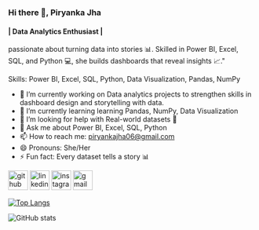 ### Hi there 👋, Piryanka Jha
#### | Data Analytics Enthusiast |


passionate about turning data into stories 📊. Skilled in Power BI, Excel, SQL, and Python 💻, she builds dashboards that reveal insights 📈."

Skills: Power BI, Excel, SQL, Python, Data Visualization, Pandas, NumPy

- 🔭 I’m currently working on  Data analytics projects to strengthen skills in dashboard design and storytelling with data. 
- 🌱 I’m currently learning learning Pandas, NumPy, Data Visualization 
- 🤔 I’m looking for help with Real-world datasets 📂 
- 💬 Ask me about  Power BI, Excel, SQL, Python 
- 📫 How to reach me: piryankajha06@gmail.com 
- 😄 Pronouns: She/Her 
- ⚡ Fun fact: Every dataset tells a story 📊 


[<img src='https://cdn.jsdelivr.net/npm/simple-icons@3.0.1/icons/github.svg' alt='github' height='40'>](https://github.com/piryankajha)  [<img src='https://cdn.jsdelivr.net/npm/simple-icons@3.0.1/icons/linkedin.svg' alt='linkedin' height='40'>](https://www.linkedin.com/in/https://www.linkedin.com/in/piryanka-jha-30b957327?utm_source=share&utm_campaign=share_via&utm_content=profile&utm_medium=ios_app/)  [<img src='https://cdn.jsdelivr.net/npm/simple-icons@3.0.1/icons/instagram.svg' alt='instagram' height='40'>](https://www.instagram.com/piryankajha06/)  [<img src='https://cdn.jsdelivr.net/npm/simple-icons@3.0.1/icons/gmail.svg' alt='gmail' height='40'>](piryankajha06@gmail.com)  

[![Top Langs](https://github-readme-stats.vercel.app/api/top-langs/?username=piryankajha)](https://github.com/anuraghazra/github-readme-stats)

![GitHub stats](https://github-readme-stats.vercel.app/api?username=piryankajha&show_icons=true)  




